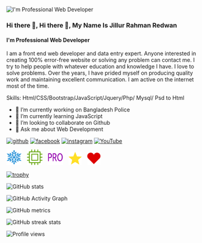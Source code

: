 ![I'm Professional Web Developer](https://document-export.canva.com/v4iWY/DAFR1Ov4iWY/1/thumbnail/0001.png?X-Amz-Algorithm=AWS4-HMAC-SHA256&X-Amz-Credential=AKIAQYCGKMUHWDTJW6UD%2F20221112%2Fus-east-1%2Fs3%2Faws4_request&X-Amz-Date=20221112T205135Z&X-Amz-Expires=63195&X-Amz-Signature=777fd3aa9c873322debf14187aaa7e087a4f373ece8b4752d2624904ff3e58ea&X-Amz-SignedHeaders=host&response-expires=Sun%2C%2013%20Nov%202022%2014%3A24%3A50%20GMT)

### Hi there 👋,  Hi there 👋, My Name Is Jillur Rahman Redwan
#### I'm Professional Web Developer

I am a front end web developer and data entry expert. Anyone interested in creating 100% error-free website or solving any problem can contact me. I try to help people with whatever education and knowledge I have. I love to solve problems. Over the years, I have prided myself on producing quality work and maintaining excellent communication. I am active on the internet most of the time.

Skills: Html/CSS/Bootstrap/JavaScript/Jquery/Php/ Mysql/ Psd to Html

- 🔭 I’m currently working on Bangladesh Police 
- 🌱 I’m currently learning JavaScript 
- 👯 I’m looking to collaborate on Github 
- 💬 Ask me about Web Development 


[<img src='https://cdn.jsdelivr.net/npm/simple-icons@3.0.1/icons/github.svg' alt='github' height='40'>](https://github.com/https://github.com/Redwan310)  [<img src='https://cdn.jsdelivr.net/npm/simple-icons@3.0.1/icons/facebook.svg' alt='facebook' height='40'>](https://www.facebook.com/https://web.facebook.com/jillurrahmanredwan/)  [<img src='https://cdn.jsdelivr.net/npm/simple-icons@3.0.1/icons/instagram.svg' alt='instagram' height='40'>](https://www.instagram.com/https://www.instagram.com/jillur_rahman_redwan//)  [<img src='https://cdn.jsdelivr.net/npm/simple-icons@3.0.1/icons/youtube.svg' alt='YouTube' height='40'>](https://www.youtube.com/channel/https://www.youtube.com/channel/UCCzFvBYosGLnWJX97DhFplA)  

<a href='https://archiveprogram.github.com/'><img src='https://raw.githubusercontent.com/acervenky/animated-github-badges/master/assets/acbadge.gif' width='40' height='40'></a> <a href='https://docs.github.com/en/developers'><img src='https://raw.githubusercontent.com/acervenky/animated-github-badges/master/assets/devbadge.gif' width='40' height='40'></a> <a href='https://github.com/pricing'><img src='https://raw.githubusercontent.com/acervenky/animated-github-badges/master/assets/pro.gif' width='40' height='40'></a> <a href='https://stars.github.com/'><img src='https://raw.githubusercontent.com/acervenky/animated-github-badges/master/assets/starbadge.gif' width='35' height='35'></a> <a href='https://docs.github.com/en/github/supporting-the-open-source-community-with-github-sponsors'><img src='https://raw.githubusercontent.com/acervenky/animated-github-badges/master/assets/sponsorbadge.gif' width='35' height='35'></a> 

[![trophy](https://github-profile-trophy.vercel.app/?username=https://github.com/Redwan310)](https://github.com/ryo-ma/github-profile-trophy)

![GitHub stats](https://github-readme-stats.vercel.app/api?username=https://github.com/Redwan310&show_icons=true)  

![GitHub Activity Graph](https://activity-graph.herokuapp.com/graph?username=https://github.com/Redwan310)  

![GitHub metrics](https://metrics.lecoq.io/https://github.com/Redwan310)  

![GitHub streak stats](https://github-readme-streak-stats.herokuapp.com/?user=https://github.com/Redwan310)  

![Profile views](https://gpvc.arturio.dev/https://github.com/Redwan310)  
